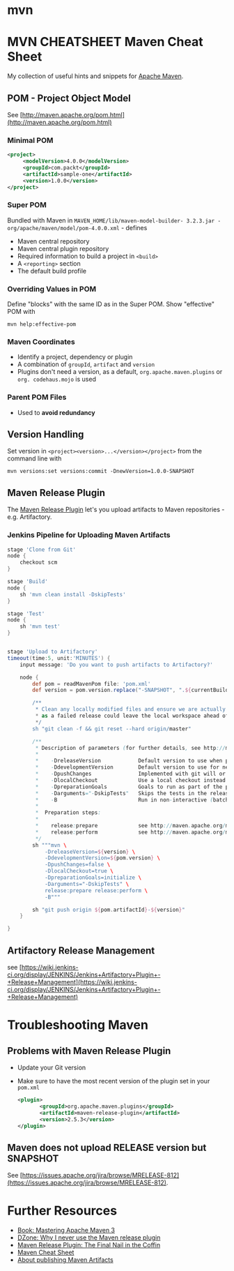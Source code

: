 # mvn
MVN CHEATSHEET
Maven Cheat Sheet
=================

My collection of useful hints and snippets for [Apache Maven](http://maven.apache.org/).

POM - Project Object Model
--------------------------

See [http://maven.apache.org/pom.html](http://maven.apache.org/pom.html)

### Minimal POM

````xml
<project>
     <modelVersion>4.0.0</modelVersion>
     <groupId>com.packt</groupId>
     <artifactId>sample-one</artifactId>
     <version>1.0.0</version>
</project>
````

### Super POM

Bundled with Maven in `MAVEN_HOME/lib/maven-model-builder- 3.2.3.jar - org/apache/maven/model/pom-4.0.0.xml` - defines

* Maven central repository
* Maven central plugin repository
* Required information to build a project in `<build>`
* A `<reporting>` section
* The default build profile

### Overriding Values in POM

Define "blocks" with the same ID as in the Super POM. Show "effective" POM with

````shell
mvn help:effective-pom
````

### Maven Coordinates

* Identify a project, dependency or plugin
* A combination of `groupId`, `artifact` and `version`
* Plugins don't need a version, as a default, `org.apache.maven.plugins` or `org. codehaus.mojo` is used

### Parent POM Files

* Used to **avoid redundancy**

Version Handling
----------------

Set version in `<project><version>...</version></project>` from the command line with

    mvn versions:set versions:commit -DnewVersion=1.0.0-SNAPSHOT


Maven Release Plugin
--------------------

The [Maven Release Plugin](http://maven.apache.org/maven-release/maven-release-plugin/) let's you upload artifacts to Maven repositories - e.g. Artifactory.

### Jenkins Pipeline for Uploading Maven Artifacts

````groovy
stage 'Clone from Git'
node {
    checkout scm
}

stage 'Build'
node {
    sh 'mvn clean install -DskipTests'
}

stage 'Test'
node {
    sh 'mvn test'
}


stage 'Upload to Artifactory'
timeout(time:5, unit:'MINUTES') {
    input message: 'Do you want to push artifacts to Artifactory?'

    node {
        def pom = readMavenPom file: 'pom.xml'
        def version = pom.version.replace("-SNAPSHOT", ".${currentBuild.number}")

        /**
         * Clean any locally modified files and ensure we are actually on origin/master
         * as a failed release could leave the local workspace ahead of origin/master
         */
        sh "git clean -f && git reset --hard origin/master"

        /**
         * Description of parameters (for further details, see http://maven.apache.org/maven-release/maven-release-plugin/)
         *
         *    -DreleaseVersion            Default version to use when preparing a release or a branch.
         *    -DdevelopmentVersion        Default version to use for new local working copy
         *    -DpushChanges               Implemented with git will or not push changes to the upstream repository
         *    -DlocalCheckout             Use a local checkout instead of doing a checkout from the upstream repository
         *    -DpreparationGoals          Goals to run as part of the preparation step, after transformation but before committing
         *    -Darguments="-DskipTests"   Skips the tests in the release goal - see http://stackoverflow.com/questions/8685100/how-can-i-get-maven-release-plugin-to-skip-my-tests
         *    -B                          Run in non-interactive (batch) mode
         *
         *  Preparation steps:
         *
         *    release:prepare             see http://maven.apache.org/maven-release/maven-release-plugin/prepare-mojo.html
         *    release:perform             see http://maven.apache.org/maven-release/maven-release-plugin/perform-mojo.html
         */
        sh """mvn \
            -DreleaseVersion=${version} \
            -DdevelopmentVersion=${pom.version} \
            -DpushChanges=false \
            -DlocalCheckout=true \
            -DpreparationGoals=initialize \
            -Darguments="-DskipTests" \
            release:prepare release:perform \
            -B"""

        sh "git push origin ${pom.artifactId}-${version}"
    }

}
````

Artifactory Release Management
------------------------------

see [https://wiki.jenkins-ci.org/display/JENKINS/Jenkins+Artifactory+Plugin+-+Release+Management](https://wiki.jenkins-ci.org/display/JENKINS/Jenkins+Artifactory+Plugin+-+Release+Management)


Troubleshooting Maven
=====================

Problems with Maven Release Plugin
----------------------------------

* Update your Git version
* Make sure to have the most recent version of the plugin set in your `pom.xml`

    ```XML
    <plugin>
           <groupId>org.apache.maven.plugins</groupId>
           <artifactId>maven-release-plugin</artifactId>
           <version>2.5.3</version>
  </plugin>
    ```

Maven does not upload RELEASE version but SNAPSHOT
-------------------------------------------------

See [https://issues.apache.org/jira/browse/MRELEASE-812](https://issues.apache.org/jira/browse/MRELEASE-812).


Further Resources
=================

* [Book: Mastering Apache Maven 3](http://shop.oreilly.com/product/9781783983865.do)
* [DZone: Why I never use the Maven release plugin](https://dzone.com/articles/why-i-never-use-maven-release)
* [Maven Release Plugin: The Final Nail in the Coffin](https://axelfontaine.com/blog/final-nail.html)
* [Maven Cheat Sheet](https://confluence.sakaiproject.org/display/REL/Maven+release+plugin+cheat+sheet)
* [About publishing Maven Artifacts](http://www.apache.org/dev/publishing-maven-artifacts.html#publish-snapshot)
